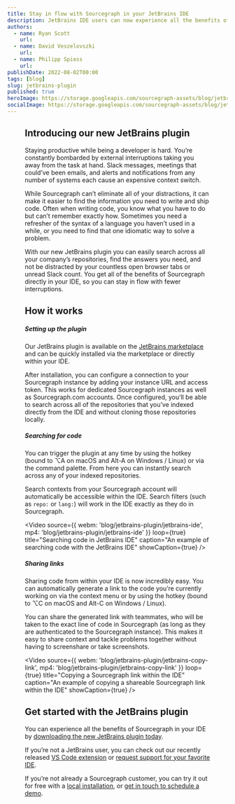 ```yaml
---
title: Stay in flow with Sourcegraph in your JetBrains IDE
description: JetBrains IDE users can now experience all the benefits of Sourcegraph search directly from their IDE with the Sourcegraph plugin.
authors:
  - name: Ryan Scott
    url: 
  - name: David Veszelovszki
    url: 
  - name: Philipp Spiess
    url: 
publishDate: 2022-08-02T00:00
tags: [blog]
slug: jetbrains-plugin
published: true
heroImage: https://storage.googleapis.com/sourcegraph-assets/blog/jetbrains-plugin/jetbrains-announcement-hero.png
socialImage: https://storage.googleapis.com/sourcegraph-assets/blog/jetbrains-plugin/jetbrains-announcement-hero.png
---
```


<Figure
  src="https://storage.googleapis.com/sourcegraph-assets/blog/jetbrains-plugin/jetbrains-announcement-hero.png"
  alt="JetBrains plugin hero image"
/>

## Introducing our new JetBrains plugin

Staying productive while being a developer is hard. You’re constantly bombarded by external interruptions taking you away from the task at hand. Slack messages, meetings that could’ve been emails, and alerts and notifications from any number of systems each cause an expensive context switch.  

While Sourcegraph can’t eliminate all of your distractions, it can make it easier to find the information you need to write and ship code. Often when writing code, you know what you have to do but can’t remember exactly how. Sometimes you need a refresher of the syntax of a language you haven’t used in a while, or you need to find that one idiomatic way to solve a problem. 

With our new JetBrains plugin you can easily search across all your company’s repositories, find the answers you need, and not be distracted by your countless open browser tabs or unread Slack count. You get all of the benefits of Sourcegraph directly in your IDE, so you can stay in flow with fewer interruptions.

## How it works

##### Setting up the plugin
Our JetBrains plugin is available on the [JetBrains marketplace](https://plugins.jetbrains.com/plugin/9682-sourcegraph) and can be quickly installed via the marketplace or directly within your IDE. 

After installation, you can configure a connection to your Sourcegraph instance by adding your instance URL and access token. This works for dedicated Sourcegraph instances as well as Sourcegraph.com accounts. Once configured, you’ll be able to search across all of the repositories that you’ve indexed directly from the IDE and without cloning those repositories locally.

##### Searching for code
You can trigger the plugin at any time by using the hotkey (bound to ⌥A on macOS and Alt-A on Windows / Linux) or via the command palette. From here you can instantly search across any of your indexed repositories. 

Search contexts from your Sourcegraph account will automatically be accessible within the IDE. Search filters (such as `repo:` or `lang:`) will work in the IDE exactly as they do in Sourcegraph.

<Video 
  source={{
    webm: 'blog/jetbrains-plugin/jetbrains-ide',
    mp4: 'blog/jetbrains-plugin/jetbrains-ide'
  }}
  loop={true}
  title="Searching code in JetBrains IDE"
  caption="An example of searching code with the JetBrains IDE"
  showCaption={true}
/>

##### Sharing links
Sharing code from within your IDE is now incredibly easy. You can automatically generate a link to the code you’re currently working on via the context menu or by using the hotkey (bound to ⌥C on macOS and Alt-C on Windows / Linux).

You can share the generated link with teammates, who will be taken to the exact line of code in Sourcegraph (as long as they are authenticated to the Sourcegraph instance). This makes it easy to share context and tackle problems together without having to screenshare or take screenshots.

<Video 
  source={{
    webm: 'blog/jetbrains-plugin/jetbrains-copy-link',
    mp4: 'blog/jetbrains-plugin/jetbrains-copy-link'
  }}
  loop={true}
  title="Copying a Sourcegraph link within the IDE"
  caption="An example of copying a shareable Sourcegraph link within the IDE"
  showCaption={true}
/>

## Get started with the JetBrains plugin

You can experience all the benefits of Sourcegraph in your IDE by [downloading the new JetBrains plugin today](https://plugins.jetbrains.com/plugin/9682-sourcegraph).

If you’re not a JetBrains user, you can check out our recently released [VS Code extension](https://marketplace.visualstudio.com/items?itemName=sourcegraph.sourcegraph) or [request support for your favorite IDE](https://github.com/sourcegraph/sourcegraph/issues/new?title=New+IDE+extension+request&labels=team/integrations,editor-extension).

If you’re not already a Sourcegraph customer, you can try it out for free with a [local installation](https://about.sourcegraph.com/get-started/self-hosted), or [get in touch to schedule a demo](https://about.sourcegraph.com/demo). 
